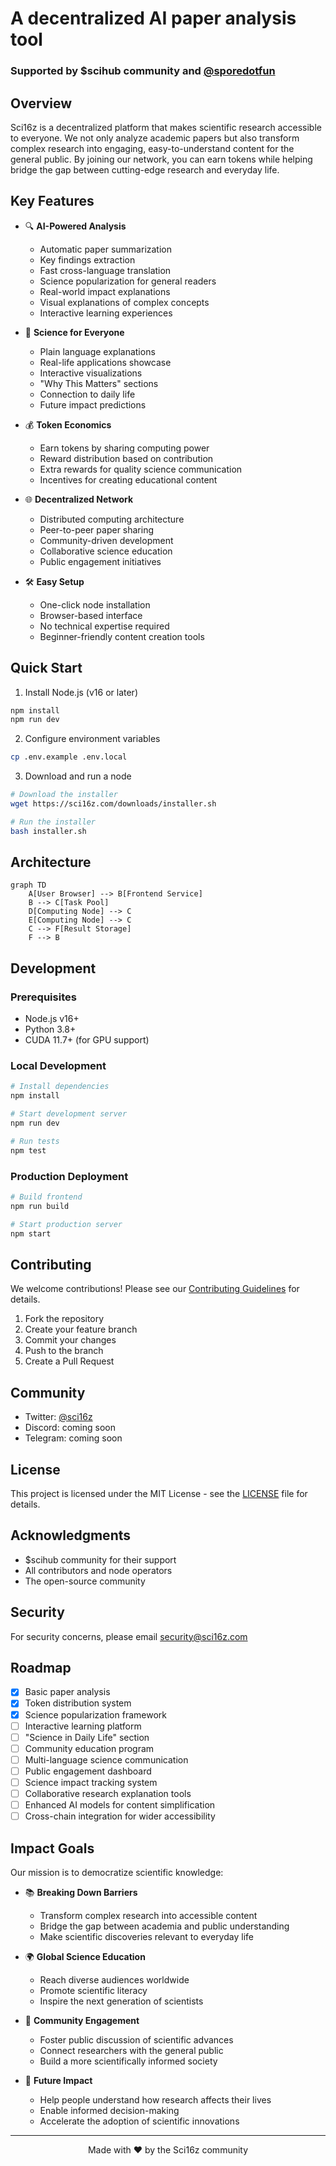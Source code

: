 # A decentralized AI paper analysis tool

### Supported by $scihub community and [@sporedotfun](https://x.com/sporedotfun)



## Overview

Sci16z is a decentralized platform that makes scientific research accessible to everyone. We not only analyze academic papers but also transform complex research into engaging, easy-to-understand content for the general public. By joining our network, you can earn tokens while helping bridge the gap between cutting-edge research and everyday life.

## Key Features

- 🔍 **AI-Powered Analysis**
  - Automatic paper summarization
  - Key findings extraction
  - Fast cross-language translation
  - Science popularization for general readers
  - Real-world impact explanations
  - Visual explanations of complex concepts
  - Interactive learning experiences

- 🌟 **Science for Everyone**
  - Plain language explanations
  - Real-life applications showcase
  - Interactive visualizations
  - "Why This Matters" sections
  - Connection to daily life
  - Future impact predictions

- 💰 **Token Economics**
  - Earn tokens by sharing computing power
  - Reward distribution based on contribution
  - Extra rewards for quality science communication
  - Incentives for creating educational content

- 🌐 **Decentralized Network**
  - Distributed computing architecture
  - Peer-to-peer paper sharing
  - Community-driven development
  - Collaborative science education
  - Public engagement initiatives

- 🛠 **Easy Setup**
  - One-click node installation
  - Browser-based interface
  - No technical expertise required
  - Beginner-friendly content creation tools

## Quick Start

1. Install Node.js (v16 or later)
```bash
npm install
npm run dev
```

2. Configure environment variables
```bash
cp .env.example .env.local
```

3. Download and run a node
```bash
# Download the installer
wget https://sci16z.com/downloads/installer.sh

# Run the installer
bash installer.sh
```

## Architecture

```mermaid
graph TD
    A[User Browser] --> B[Frontend Service]
    B --> C[Task Pool]
    D[Computing Node] --> C
    E[Computing Node] --> C
    C --> F[Result Storage]
    F --> B
```

## Development

### Prerequisites
- Node.js v16+
- Python 3.8+
- CUDA 11.7+ (for GPU support)

### Local Development
```bash
# Install dependencies
npm install

# Start development server
npm run dev

# Run tests
npm test
```

### Production Deployment
```bash
# Build frontend
npm run build

# Start production server
npm start
```

## Contributing

We welcome contributions! Please see our [Contributing Guidelines](CONTRIBUTING.md) for details.

1. Fork the repository
2. Create your feature branch
3. Commit your changes
4. Push to the branch
5. Create a Pull Request

## Community


- Twitter: [@sci16z](https://x.com/sci16z)
- Discord: coming soon
- Telegram: coming soon

## License

This project is licensed under the MIT License - see the [LICENSE](LICENSE) file for details.

## Acknowledgments

- $scihub community for their support
- All contributors and node operators
- The open-source community

## Security

For security concerns, please email security@sci16z.com

## Roadmap

- [x] Basic paper analysis
- [x] Token distribution system
- [x] Science popularization framework
- [ ] Interactive learning platform
- [ ] "Science in Daily Life" section
- [ ] Community education program
- [ ] Multi-language science communication
- [ ] Public engagement dashboard
- [ ] Science impact tracking system
- [ ] Collaborative research explanation tools
- [ ] Enhanced AI models for content simplification
- [ ] Cross-chain integration for wider accessibility

## Impact Goals

Our mission is to democratize scientific knowledge:

- 📚 **Breaking Down Barriers**
  - Transform complex research into accessible content
  - Bridge the gap between academia and public understanding
  - Make scientific discoveries relevant to everyday life

- 🌍 **Global Science Education**
  - Reach diverse audiences worldwide
  - Promote scientific literacy
  - Inspire the next generation of scientists

- 🤝 **Community Engagement**
  - Foster public discussion of scientific advances
  - Connect researchers with the general public
  - Build a more scientifically informed society

- 🚀 **Future Impact**
  - Help people understand how research affects their lives
  - Enable informed decision-making
  - Accelerate the adoption of scientific innovations

---

<p align="center">Made with ❤️ by the Sci16z community</p>